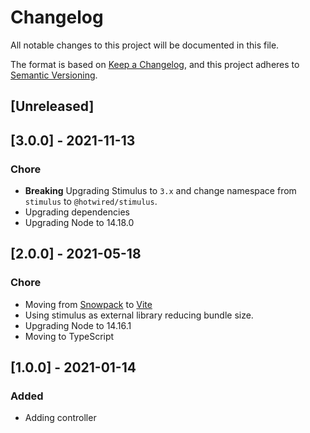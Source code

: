 # Changelog
All notable changes to this project will be documented in this file.

The format is based on [Keep a Changelog](https://keepachangelog.com/en/1.0.0/),
and this project adheres to [Semantic Versioning](https://semver.org/spec/v2.0.0.html).

## [Unreleased]

## [3.0.0] - 2021-11-13

### Chore

- **Breaking** Upgrading Stimulus to `3.x` and change namespace from `stimulus` to `@hotwired/stimulus`.
- Upgrading dependencies
- Upgrading Node to 14.18.0

## [2.0.0] - 2021-05-18

### Chore

- Moving from [Snowpack](https://www.snowpack.dev/) to [Vite](https://github.com/vitejs/vite)
- Using stimulus as external library reducing bundle size.
- Upgrading Node to 14.16.1
- Moving to TypeScript

## [1.0.0] - 2021-01-14

### Added

- Adding controller

